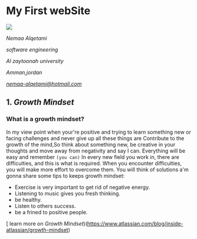 
# My First webSite 
![](https://cdn3.iconfinder.com/data/icons/business-round-flat-vol-1-1/36/user_account_profile_avatar_person_student_female-512.png)

*Nemaa Alqetami*

*software engineering*

*Al zaytoonah university*

*Amman,jordan*

*nemaa-alqetami@hotmail.com*


## 1. *Growth Mindset*
### What is a growth mindset?
In my view point when your're positive and trying to learn something new or facing challenges and never give up all these things are Contribute to the growth of the mind,So think about something new, be creative in your thoughts and move away from negativity and say I can. Everything will be easy and remember `(you can)`
In every new field you work in, there are difficulties, and this is what is required. When you encounter difficulties, you will make more effort to overcome them. You will think of solutions
a'm gonna share some tips to keeps growth mindset:
* Exercise is very important to get rid of negative energy.
* Listening to music gives you fresh thinking.
* be healthy.
* Listen to others success.
* be a frined to positive people.






[ learn more on *Growth Mindset*)(https://www.atlassian.com/blog/inside-atlassian/growth-mindset)






